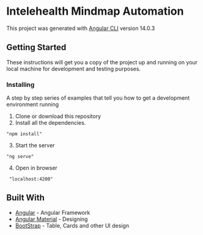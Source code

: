 # Intelehealth Mindmap Automation

This project was generated with [Angular CLI](https://github.com/angular/angular-cli) version 14.0.3

## Getting Started

These instructions will get you a copy of the project up and running on your local machine for development and testing purposes.

### Installing

A step by step series of examples that tell you how to get a development environment running

1. Clone or download this repository
2. Install all the dependencies.

```
"npm install"
```

3. Start the server

```
"ng serve"
```

4. Open in browser

```
 "localhost:4200"
```

## Built With

- [Angular](https://angular.io/) - Angular Framework
- [Angular Material](https://material.angular.io/) - Designing
- [BootStrap](https://getbootstrap.com/) - Table, Cards and other UI design
